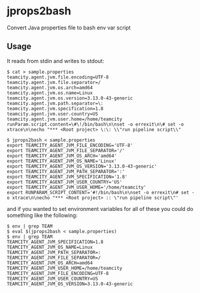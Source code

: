 # jprops2bash

Convert Java properties file to bash env var script

## Usage

It reads from stdin and writes to stdout:

    $ cat > sample.properties
    teamcity.agent.jvm.file.encoding=UTF-8
    teamcity.agent.jvm.file.separator=/
    teamcity.agent.jvm.os.arch=amd64
    teamcity.agent.jvm.os.name=Linux
    teamcity.agent.jvm.os.version=3.13.0-43-generic
    teamcity.agent.jvm.path.separator=\:
    teamcity.agent.jvm.specification=1.8
    teamcity.agent.jvm.user.country=US
    teamcity.agent.jvm.user.home=/home/teamcity
    runParam.script.content=\#\!/bin/bash\n\nset -o errexit\n\# set -o xtrace\n\necho "*** <Root project> \:\: \\"run pipeline script\\"

    $ jprops2bash < sample.properties
    export TEAMCITY_AGENT_JVM_FILE_ENCODING='UTF-8'
    export TEAMCITY_AGENT_JVM_FILE_SEPARATOR='/'
    export TEAMCITY_AGENT_JVM_OS_ARCH='amd64'
    export TEAMCITY_AGENT_JVM_OS_NAME='Linux'
    export TEAMCITY_AGENT_JVM_OS_VERSION='3.13.0-43-generic'
    export TEAMCITY_AGENT_JVM_PATH_SEPARATOR=':'
    export TEAMCITY_AGENT_JVM_SPECIFICATION='1.8'
    export TEAMCITY_AGENT_JVM_USER_COUNTRY='US'
    export TEAMCITY_AGENT_JVM_USER_HOME='/home/teamcity'
    export RUNPARAM_SCRIPT_CONTENT='#!/bin/bash\n\nset -o errexit\n# set -o xtrace\n\necho "*** <Root project> :: \"run pipeline script\"'

and if you wanted to set environment variables for all of these you
could do something like the following:

    $ env | grep TEAM
    $ eval $(jprops2bash < sample.properties)
    $ env | grep TEAM
    TEAMCITY_AGENT_JVM_SPECIFICATION=1.8
    TEAMCITY_AGENT_JVM_OS_NAME=Linux
    TEAMCITY_AGENT_JVM_PATH_SEPARATOR=:
    TEAMCITY_AGENT_JVM_FILE_SEPARATOR=/
    TEAMCITY_AGENT_JVM_OS_ARCH=amd64
    TEAMCITY_AGENT_JVM_USER_HOME=/home/teamcity
    TEAMCITY_AGENT_JVM_FILE_ENCODING=UTF-8
    TEAMCITY_AGENT_JVM_USER_COUNTRY=US
    TEAMCITY_AGENT_JVM_OS_VERSION=3.13.0-43-generic
